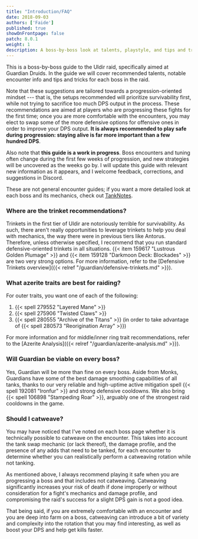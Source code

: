 ```yaml
---
title: "Introduction/FAQ"
date: 2018-09-03
authors: ['Faide']
published: true
showOnFrontpage: false
patch: 8.0.1
weight: 1
description: A boss-by-boss look at talents, playstyle, and tips and tricks for Guardian Druids in Uldir.
---
```


This is a boss-by-boss guide to the Uldir raid, specifically aimed at Guardian Druids. In the guide we will cover recommended talents, notable encounter info and tips and tricks for each boss in the raid.

Note that these suggestions are tailored towards a progression-oriented mindset --- that is, the setups recommended will prioritize survivability first, while not trying to sacrifice too much DPS output in the process. These recommendations are aimed at players who are progressing these fights for the first time; once you are more comfortable with the encounters, you may elect to swap some of the more defensive options for offensive ones in order to improve your DPS output. **It is always recommended to play safe during progression: staying alive is far more important than a few hundred DPS**.

Also note that **this guide is a work in progress**. Boss encounters and tuning often change during the first few weeks of progression, and new strategies will be uncovered as the weeks go by. I will update this guide with relevant new information as it appears, and I welcome feedback, corrections, and suggestions in Discord.

These are not general encounter guides; if you want a more detailed look at each boss and its mechanics, check out [TankNotes](https://tanknotes.tk/).

### Where are the trinket recommendations?

Trinkets in the first tier of Uldir are notoriously terrible for survivability. As such, there aren't really opportunities to leverage trinkets to help you deal with mechanics, the way there were in previous tiers like Antorus. Therefore, unless otherwise specified, I recommend that you run standard defensive-oriented trinkets in all situations. {{< item 159617 "Lustrous Golden Plumage" >}} and {{< item 159128 "Darkmoon Deck: Blockades" >}} are two very strong options. For more information, refer to the [Defensive Trinkets overview]({{< relref "/guardian/defensive-trinkets.md" >}}).

### What azerite traits are best for raiding?

For outer traits, you want one of each of the following:

1. {{< spell 279552 "Layered Mane" >}}
2. {{< spell 275906 "Twisted Claws" >}}
3. {{< spell 280555 "Archive of the Titans" >}} (in order to take advantage of {{< spell 280573 "Reorigination Array" >}})

For more information and for middle/inner ring trait recommendations, refer to the [Azerite Analysis]({{< relref "/guardian/azerite-analysis.md" >}}).

### Will Guardian be viable on every boss?

Yes, Guardian will be more than fine on every boss. Aside from Monks, Guardians have some of the best damage smoothing capabilities of all tanks, thanks to our very reliable and high-uptime active mitigation spell {{< spell 192081 "Ironfur" >}} and strong defensive cooldowns. We also bring {{< spell 106898 "Stampeding Roar" >}}, arguably one of the strongest raid cooldowns in the game.

### Should I catweave?

You may have noticed that I've noted on each boss page whether it is technically possible to catweave on the encounter. This takes into account the tank swap mechanic (or lack thereof), the damage profile, and the presence of any adds that need to be tanked, for each encounter to determine whether you can realistically perform a catweaving rotation while not tanking.

As mentioned above, I always recommend playing it safe when you are progressing a boss and that includes not catweaving. Catweaving significantly increases your risk of death if done improperly or without consideration for a fight's mechanics and damage profile, and compromising the raid's success for a slight DPS gain is not a good idea. 

That being said, if you are extremely comfortable with an encounter and you are deep into farm on a boss, catweaving can introduce a bit of variety and complexity into the rotation that you may find interesting, as well as boost your DPS and help get kills faster. 
